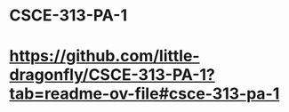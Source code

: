 # CSCE-313-PA-1
# https://github.com/little-dragonfly/CSCE-313-PA-1?tab=readme-ov-file#csce-313-pa-1
